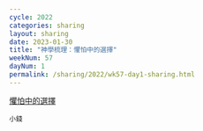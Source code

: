```yaml
---
cycle: 2022
categories: sharing
layout: sharing
date: 2023-01-30
title: "神學梳理：懼怕中的選擇"
weekNum: 57
dayNum: 1
permalink: /sharing/2022/wk57-day1-sharing.html
---
```


[懼怕中的選擇](https://eccseattle.github.io/media/sharing/2022/wk057/2023-01-30-bin.m4a)

`小錢`

